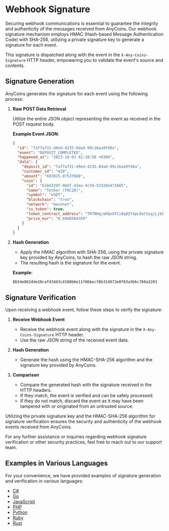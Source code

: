 # Webhook Signature

Securing webhook communications is essential to guarantee the integrity and authenticity of the messages received from AnyCoins. Our webhook signature mechanism employs HMAC (Hash-based Message Authentication Code) with SHA-256, utilizing a private signature key to generate a signature for each event.

This signature is dispatched along with the event in the `X-Any-Coins-Signature` HTTP header, empowering you to validate the event's source and contents.

## Signature Generation

AnyCoins generates the signature for each event using the following process:

1. **Raw POST Data Retrieval**

   Utilize the entire JSON object representing the event as received in the POST request body.

   **Example Event JSON**:

   ```json
   {
     "id": "faf7a731-d9ed-4235-8dad-99c16aa9fd8a",
     "event": "DEPOSIT_COMPLETED",
     "happened_at": "2023-10-03 02:10:50 +0300",
     "data": {
       "deposit_id": "faf7a731-d9ed-4235-8dad-99c16aa9fd8a",
       "customer_id": "420",
       "amount": "603015.07537688",
       "coin": {
         "id": "b18d329f-066f-43ea-9c59-53328e473685",
         "name": "Tether (TRC20)",
         "symbol": "USDT",
         "blockchain": "tron",
         "network": "mainnet",
         "is_token": true,
         "token_contract_address": "TR7NHqjeKQxGTCi8q8ZY4pL8otSzgjLj6t",
         "price_eur": "0.9488584359"
       }
     }
   }
   ```

2. **Hash Generation**

   - Apply the HMAC algorithm with SHA-256, using the private signature key provided by AnyCoins, to hash the raw JSON string.
   - The resulting hash is the signature for the event.

   **Example**:

   ```plaintext
   8b54e862dde10cafd3443c4108b6e11f86becf8b314972e0f83a3b6c760a3201
   ```

## Signature Verification

Upon receiving a webhook event, follow these steps to verify the signature:

1. **Receive Webhook Event**

   - Receive the webhook event along with the signature in the `X-Any-Coins-Signature` HTTP header.
   - Use the raw JSON string of the received event data.

2. **Hash Generation**

   - Generate the hash using the HMAC-SHA-256 algorithm and the signature key provided by AnyCoins.

3. **Comparison**
   - Compare the generated hash with the signature received in the HTTP headers.
   - If they match, the event is verified and can be safely processed.
   - If they do not match, discard the event as it may have been tampered with or originated from an untrusted source.

Utilizing the private signature key and the HMAC-SHA-256 algorithm for signature verification ensures the security and authenticity of the webhook events received from AnyCoins.

For any further assistance or inquiries regarding webhook signature verification or other security practices, feel free to reach out to our support team.

## Examples in Various Languages

For your convenience, we have provided examples of signature generation and verification in various languages:

- [C#](/developer/webhooks/signature/csharp.md)
- [Go](/developer/webhooks/signature/go.md)
- [JavaScript](/developer/webhooks/signature/javascript.md)
- [PHP](/developer/webhooks/signature/php.md)
- [Python](/developer/webhooks/signature/python.md)
- [Ruby](/developer/webhooks/signature/ruby.md)
- [Rust](/developer/webhooks/signature/rust.md)
